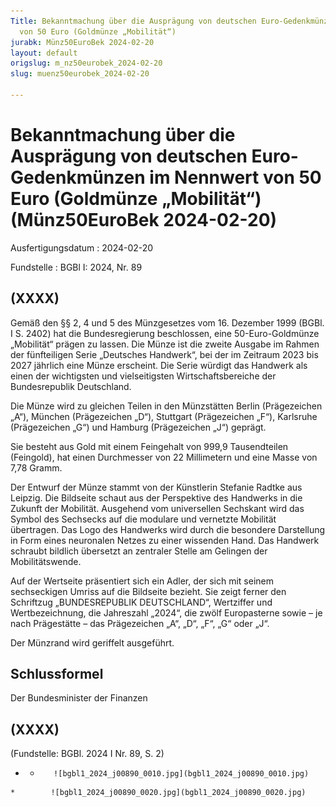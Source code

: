 ```yaml
---
Title: Bekanntmachung über die Ausprägung von deutschen Euro-Gedenkmünzen im Nennwert
  von 50 Euro (Goldmünze „Mobilität“)
jurabk: Münz50EuroBek 2024-02-20
layout: default
origslug: m_nz50eurobek_2024-02-20
slug: muenz50eurobek_2024-02-20

---
```


# Bekanntmachung über die Ausprägung von deutschen Euro-Gedenkmünzen im Nennwert von 50 Euro (Goldmünze „Mobilität“) (Münz50EuroBek 2024-02-20)

Ausfertigungsdatum
:   2024-02-20

Fundstelle
:   BGBl I: 2024, Nr. 89


## (XXXX)

Gemäß den §§ 2, 4 und 5 des Münzgesetzes vom 16. Dezember 1999 (BGBl. I S. 2402) hat die Bundesregierung beschlossen, eine 50-Euro-Goldmünze „Mobilität“ prägen zu lassen. Die Münze ist die zweite Ausgabe im Rahmen der fünfteiligen Serie „Deutsches Handwerk“, bei der im Zeitraum 2023 bis 2027 jährlich eine Münze erscheint. Die Serie würdigt das Handwerk als einen der wichtigsten und vielseitigsten Wirtschaftsbereiche der Bundesrepublik Deutschland.

Die Münze wird zu gleichen Teilen in den Münzstätten Berlin (Prägezeichen „A“), München (Prägezeichen „D“), Stuttgart (Prägezeichen „F“), Karlsruhe (Prägezeichen „G“) und Hamburg (Prägezeichen „J“) geprägt.

Sie besteht aus Gold mit einem Feingehalt von 999,9 Tausendteilen (Feingold), hat einen Durchmesser von 22 Millimetern und eine Masse von 7,78 Gramm.

Der Entwurf der Münze stammt von der Künstlerin Stefanie Radtke aus Leipzig. Die Bildseite schaut aus der Perspektive des Handwerks in die Zukunft der Mobilität. Ausgehend vom universellen Sechskant wird das Symbol des Sechsecks auf die modulare und vernetzte Mobilität übertragen. Das Logo des Handwerks wird durch die besondere Darstellung in Form eines neuronalen Netzes zu einer wissenden Hand. Das Handwerk schraubt bildlich übersetzt an zentraler Stelle am Gelingen der Mobilitätswende.

Auf der Wertseite präsentiert sich ein Adler, der sich mit seinem sechseckigen Umriss auf die Bildseite bezieht. Sie zeigt ferner den Schriftzug „BUNDESREPUBLIK DEUTSCHLAND“, Wertziffer und Wertbezeichnung, die Jahreszahl „2024“, die zwölf Europasterne sowie – je nach Prägestätte – das Prägezeichen „A“, „D“, „F“, „G“ oder „J“.

Der Münzrand wird geriffelt ausgeführt.


## Schlussformel

Der Bundesminister der Finanzen


## (XXXX)

(Fundstelle: BGBl. 2024 I Nr. 89, S. 2)



*    *        ![bgbl1_2024_j00890_0010.jpg](bgbl1_2024_j00890_0010.jpg)
    *        ![bgbl1_2024_j00890_0020.jpg](bgbl1_2024_j00890_0020.jpg)


